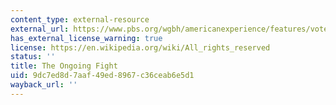 ```yaml
---
content_type: external-resource
external_url: https://www.pbs.org/wgbh/americanexperience/features/vote-ongoing-fight/
has_external_license_warning: true
license: https://en.wikipedia.org/wiki/All_rights_reserved
status: ''
title: The Ongoing Fight
uid: 9dc7ed8d-7aaf-49ed-8967-c36ceab6e5d1
wayback_url: ''
---
```

